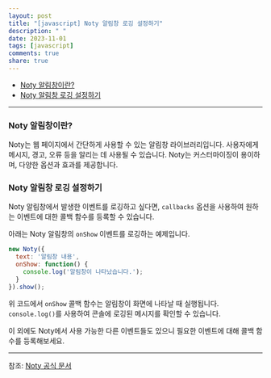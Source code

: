 ```yaml
---
layout: post
title: "[javascript] Noty 알림창 로깅 설정하기"
description: " "
date: 2023-11-01
tags: [javascript]
comments: true
share: true
---
```

- [Noty 알림창이란?](#noty-알림창이란)
- [Noty 알림창 로깅 설정하기](#noty-알림창-로깅-설정하기)

---

### Noty 알림창이란?
Noty는 웹 페이지에서 간단하게 사용할 수 있는 알림창 라이브러리입니다. 사용자에게 메시지, 경고, 오류 등을 알리는 데 사용될 수 있습니다. Noty는 커스터마이징이 용이하며, 다양한 옵션과 효과를 제공합니다.

### Noty 알림창 로깅 설정하기
Noty 알림창에서 발생한 이벤트를 로깅하고 싶다면, `callbacks` 옵션을 사용하여 원하는 이벤트에 대한 콜백 함수를 등록할 수 있습니다.

아래는 Noty 알림창의 `onShow` 이벤트를 로깅하는 예제입니다.

```javascript
new Noty({
  text: '알림창 내용',
  onShow: function() {
    console.log('알림창이 나타났습니다.');
  }
}).show();
```

위 코드에서 `onShow` 콜백 함수는 알림창이 화면에 나타날 때 실행됩니다. `console.log()`를 사용하여 콘솔에 로깅된 메시지를 확인할 수 있습니다.

이 외에도 Noty에서 사용 가능한 다른 이벤트들도 있으니 필요한 이벤트에 대해 콜백 함수를 등록해보세요.

---

참조: [Noty 공식 문서](https://ned.im/noty/#/callbacks)